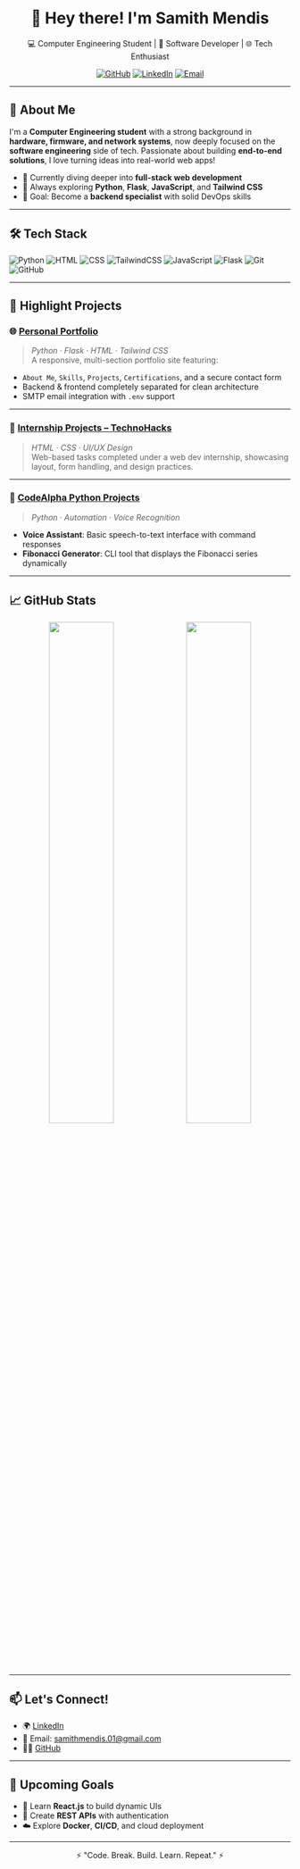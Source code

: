 <h1 align="center">👋 Hey there! I'm Samith Mendis</h1>
<p align="center">
  💻 Computer Engineering Student | 🔧 Software Developer | 🌐 Tech Enthusiast  
</p>

<p align="center">
  <a href="https://github.com/dsamithmendis"><img src="https://img.shields.io/github/followers/dsamithmendis?label=GitHub&style=social" alt="GitHub"></a>
  <a href="https://linkedin.com/in/dsamithmendis"><img src="https://img.shields.io/badge/LinkedIn-Connect-blue?logo=linkedin" alt="LinkedIn"></a>
  <a href="mailto:samithmendis.01@gmail.com"><img src="https://img.shields.io/badge/Email-samithmendis.01@gmail.com-red?logo=gmail&logoColor=white" alt="Email"></a>
</p>

---

## 🚀 About Me

I'm a **Computer Engineering student** with a strong background in **hardware, firmware, and network systems**, now deeply focused on the **software engineering** side of tech. Passionate about building **end-to-end solutions**, I love turning ideas into real-world web apps!

- 🌱 Currently diving deeper into **full-stack web development**
- 🧠 Always exploring **Python**, **Flask**, **JavaScript**, and **Tailwind CSS**
- 🎯 Goal: Become a **backend specialist** with solid DevOps skills

---

## 🛠️ Tech Stack

![Python](https://img.shields.io/badge/-Python-333?logo=python&logoColor=yellow)
![HTML](https://img.shields.io/badge/-HTML5-333?logo=html5)
![CSS](https://img.shields.io/badge/-CSS3-333?logo=css3&logoColor=blue)
![TailwindCSS](https://img.shields.io/badge/-Tailwind-333?logo=tailwindcss)
![JavaScript](https://img.shields.io/badge/-JavaScript-333?logo=javascript)
![Flask](https://img.shields.io/badge/-Flask-333?logo=flask)
![Git](https://img.shields.io/badge/-Git-333?logo=git)
![GitHub](https://img.shields.io/badge/-GitHub-333?logo=github)

---

## 📌 Highlight Projects

### 🌐 [Personal Portfolio](https://github.com/dsamithmendis/www.dsamithmendis.com)
> _Python · Flask · HTML · Tailwind CSS_  
A responsive, multi-section portfolio site featuring:
- `About Me`, `Skills`, `Projects`, `Certifications`, and a secure contact form
- Backend & frontend completely separated for clean architecture
- SMTP email integration with `.env` support

---

### 💼 [Internship Projects – TechnoHacks](https://github.com/dsamithmendis?tab=repositories&q=TechnoHacks)
> _HTML · CSS · UI/UX Design_  
Web-based tasks completed under a web dev internship, showcasing layout, form handling, and design practices.

---

### 🤖 [CodeAlpha Python Projects](https://github.com/dsamithmendis?tab=repositories&q=CodeAlpha)
> _Python · Automation · Voice Recognition_  
- **Voice Assistant**: Basic speech-to-text interface with command responses  
- **Fibonacci Generator**: CLI tool that displays the Fibonacci series dynamically

---

## 📈 GitHub Stats

<p align="center">
  <img src="https://github-readme-stats.vercel.app/api?username=dsamithmendis&show_icons=true&theme=radical" width="48%" />
  <img src="https://github-readme-stats.vercel.app/api/top-langs/?username=dsamithmendis&layout=compact&theme=radical" width="48%" />
</p>

---

## 📫 Let's Connect!

- 🌍 [LinkedIn](https://linkedin.com/in/dsamithmendis)
- 💌 Email: samithmendis.01@gmail.com  
- 🧑‍💻 [GitHub](https://github.com/dsamithmendis)

---

## 📅 Upcoming Goals

- 🔨 Learn **React.js** to build dynamic UIs  
- 🔧 Create **REST APIs** with authentication  
- ☁️ Explore **Docker**, **CI/CD**, and cloud deployment

---

<p align="center">
  ⚡ "Code. Break. Build. Learn. Repeat." ⚡
</p>
